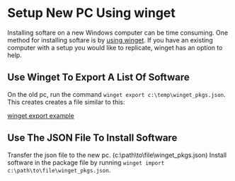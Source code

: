 # Setup New PC Using winget

Installing softare on a new Windows computer can be time consuming.
One method for installing softare is by [using winget](install-software-using-winget.md).
If you have an existing computer with a setup you would like to replicate, winget has an option to help.

## Use Winget To Export A List Of Software

On the old pc, run the command `winget export c:\temp\winget_pkgs.json`.
This creates creates a file similar to this:

[winget export example](https://gist.github.com/chadmando/130003c63120b14426afd1548112ab01)

## Use The JSON File To Install Software

Transfer the json file to the new pc. (c:\path\to\file\winget_pkgs.json)
Install software in the package file by running `winget import c:\path\to\file\winget_pkgs.json`.
